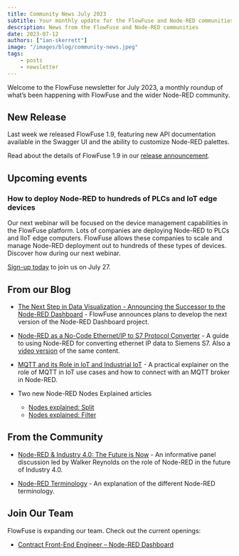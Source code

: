 ```yaml
---
title: Community News July 2023
subtitle: Your monthly update for the FlowFuse and Node-RED communities
description: News from the FlowFuse and Node-RED communities
date: 2023-07-12
authors: ["ian-skerrett"]
image: "/images/blog/community-news.jpeg"
tags:
    - posts
    - newsletter
---
```


Welcome to the FlowFuse newsletter for July 2023, a monthly roundup of what’s been happening with FlowFuse and the wider Node-RED community. 

<!--more-->

## New Release

Last week we released FlowFuse 1.9, featuring new API documentation available in the Swagger UI and the ability to customize Node-RED palettes. 

 Read about the details of FlowFuse 1.9 in our [release announcement](/blog/2023/07/flowforge-1-9-release/). 

## Upcoming events

### How to deploy Node-RED to hundreds of PLCs and IoT edge devices

Our next webinar will be focused on the device management capabilities in the FlowFuse platform. Lots of companies are deploying Node-RED to PLCs and IIoT edge computers. FlowFuse allows these companies to scale and manage Node-RED deployment out to hundreds of these types of devices. Discover how during our next webinar.

[Sign-up today](/webinars/2023/flowforge-device-management/) to join us on July 27. 


## From our Blog

- [The Next Step in Data Visualization - Announcing the Successor to the Node-RED Dashboard](/blog/2023/06/dashboard-announcement/) - FlowFuse announces plans to develop the next version of the Node-RED Dashboard project.

- [Node-RED as a No-Code Ethernet/IP to S7 Protocol Converter](/blog/2023/06/Node-RED-as-a-No-Code-Ethernet_IP-to-S7-Protocol-Converter/) - A guide to using Node-RED for converting ethernet IP data to Siemens S7.  Also a [video version](https://youtu.be/dteXgcBXUnk) of the same content. 

- [MQTT and its Role in IoT and Industrial IoT](/blog/2023/06/connect-to-hivemq-in-flowforge/) - A practical explainer on the role of MQTT in IoT use cases and how to connect with an MQTT broker in Node-RED.

- Two new Node-RED Nodes Explained articles
    - [Nodes explained: Split](/node-red/core-nodes/split/)
    - [Nodes explained: Filter](/node-red/core-nodes/rbe/)

## From the Community

- [Node-RED & Industry 4.0: The Future is Now](https://youtu.be/1GKkXJOQMhU) - An informative panel discussion led by Walker Reynolds on the role of Node-RED in the future of Industry 4.0.

- [Node-RED Terminology](http://blog.openmindmap.org/blog/node-red-terminology) - An explanation of the different Node-RED terminology.



## Join Our Team
FlowFuse is expanding our team. Check out the current openings:

- [Contract Front-End Engineer – Node-RED Dashboard](https://boards.greenhouse.io/flowforge/jobs/4911532004)
